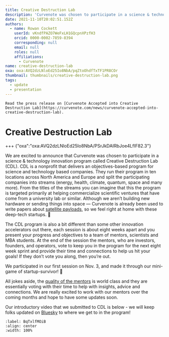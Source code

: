```yaml
---
title: Creative Destruction Lab
description: 'Curvenote was chosen to participate in a science & technology innovation program called Creative Destruction Lab.'
date: 2021-11-10T20:02:51.152Z
authors:
  - name: Rowan Cockett
    userId: vKndfPAZO7WeFxLH1GQcpnXPzfH3
    orcid: 0000-0002-7859-8394
    corresponding: null
    email: null
    roles: null
    affiliations:
      - Curvenote
name: creative-destruction-lab
oxa: oxa:AVQ2dzLNloEd25Io8NbA/pqZtoOhdfTxTF1PR8COr
thumbnail: thumbnails/creative-destruction-lab.png
tags:
  - update
  - presentation
---
```


```{note} Press Release
Read the press release on [Curvenote Accepted into Creative Destruction Lab](https://curvenote.com/news/curvenote-accepted-into-creative-destruction-lab).
```

# Creative Destruction Lab

+++ {"oxa":"oxa:AVQ2dzLNloEd25Io8NbA/PSrJkDAIRbJoe4LfIF82.3"}

We are excited to announce that Curvenote was chosen to participate in a science & technology innovation program called Creative Destruction Lab (CDL). CDL is a nonprofit that delivers an objectives-based program for science and technology based companies. They run their program in ten locations across North America and Europe and split the participating companies into streams (energy, health, climate, quantum, space and many more). From the titles of the streams you can imagine that this the program is targeted primarily at helping commercialize scientific ventures that have come from a university lab or similar. Although we aren’t building new hardware or sending things into space — Curvenote is already been used to write papers about [satellite payloads](https://curvenote.com/oxa:XPaFkgC4BgNW2X8DMb5p/4QPSxOngFjpFmj1Hz7vj), so we feel right at home with these deep-tech startups. 🚀

The CDL program is also a bit different than some other innovation accelerators out there, each session is about eight weeks apart and you present your progress and objectives to a team of mentors, scientists and MBA students. At the end of the session the mentors, who are investors, founders, and operators, vote to keep you in the program for the next eight week sprint and provide their time and connections to help us hit your goals! If they don’t vote you along, then you’re out.

We participated in our first session on Nov. 3, and made it through our mini-game of startup-survivor! 🎉

All jokes aside, the [quality of the mentors](https://www.creativedestructionlab.com/mentors/) is world class and they are essentially voting with their time to help with insights, advice and connections. We are really excited to work with our mentors over the coming months and hope to have some updates soon.

Our introductory video that we submitted to CDL is below - we will keep folks updated on [Bluesky](https://bsky.app/profile/curvenote.com) to where we get to in the program!

```{iframe} https://www.youtube-nocookie.com/embed/i78yXEQV8Go
:label: BqTxlfMOiB
:align: center
:width: 100%
```
